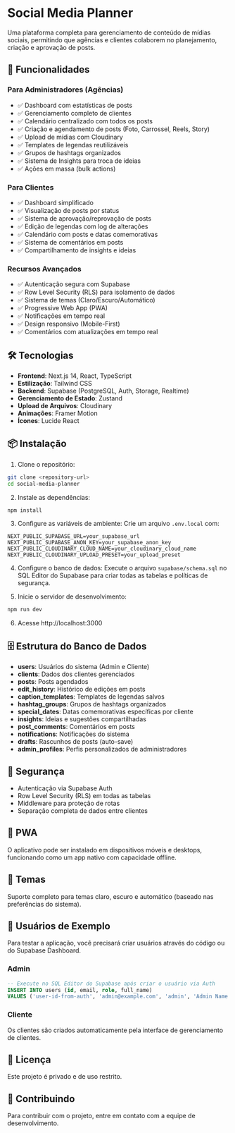 # Social Media Planner

Uma plataforma completa para gerenciamento de conteúdo de mídias sociais, permitindo que agências e clientes colaborem no planejamento, criação e aprovação de posts.

## 🚀 Funcionalidades

### Para Administradores (Agências)
- ✅ Dashboard com estatísticas de posts
- ✅ Gerenciamento completo de clientes
- ✅ Calendário centralizado com todos os posts
- ✅ Criação e agendamento de posts (Foto, Carrossel, Reels, Story)
- ✅ Upload de mídias com Cloudinary
- ✅ Templates de legendas reutilizáveis
- ✅ Grupos de hashtags organizados
- ✅ Sistema de Insights para troca de ideias
- ✅ Ações em massa (bulk actions)

### Para Clientes
- ✅ Dashboard simplificado
- ✅ Visualização de posts por status
- ✅ Sistema de aprovação/reprovação de posts
- ✅ Edição de legendas com log de alterações
- ✅ Calendário com posts e datas comemorativas
- ✅ Sistema de comentários em posts
- ✅ Compartilhamento de insights e ideias

### Recursos Avançados
- ✅ Autenticação segura com Supabase
- ✅ Row Level Security (RLS) para isolamento de dados
- ✅ Sistema de temas (Claro/Escuro/Automático)
- ✅ Progressive Web App (PWA)
- ✅ Notificações em tempo real
- ✅ Design responsivo (Mobile-First)
- ✅ Comentários com atualizações em tempo real

## 🛠️ Tecnologias

- **Frontend**: Next.js 14, React, TypeScript
- **Estilização**: Tailwind CSS
- **Backend**: Supabase (PostgreSQL, Auth, Storage, Realtime)
- **Gerenciamento de Estado**: Zustand
- **Upload de Arquivos**: Cloudinary
- **Animações**: Framer Motion
- **Ícones**: Lucide React

## 📦 Instalação

1. Clone o repositório:
```bash
git clone <repository-url>
cd social-media-planner
```

2. Instale as dependências:
```bash
npm install
```

3. Configure as variáveis de ambiente:
Crie um arquivo `.env.local` com:
```env
NEXT_PUBLIC_SUPABASE_URL=your_supabase_url
NEXT_PUBLIC_SUPABASE_ANON_KEY=your_supabase_anon_key
NEXT_PUBLIC_CLOUDINARY_CLOUD_NAME=your_cloudinary_cloud_name
NEXT_PUBLIC_CLOUDINARY_UPLOAD_PRESET=your_upload_preset
```

4. Configure o banco de dados:
Execute o arquivo `supabase/schema.sql` no SQL Editor do Supabase para criar todas as tabelas e políticas de segurança.

5. Inicie o servidor de desenvolvimento:
```bash
npm run dev
```

6. Acesse http://localhost:3000

## 🗄️ Estrutura do Banco de Dados

- **users**: Usuários do sistema (Admin e Cliente)
- **clients**: Dados dos clientes gerenciados
- **posts**: Posts agendados
- **edit_history**: Histórico de edições em posts
- **caption_templates**: Templates de legendas salvos
- **hashtag_groups**: Grupos de hashtags organizados
- **special_dates**: Datas comemorativas específicas por cliente
- **insights**: Ideias e sugestões compartilhadas
- **post_comments**: Comentários em posts
- **notifications**: Notificações do sistema
- **drafts**: Rascunhos de posts (auto-save)
- **admin_profiles**: Perfis personalizados de administradores

## 🔐 Segurança

- Autenticação via Supabase Auth
- Row Level Security (RLS) em todas as tabelas
- Middleware para proteção de rotas
- Separação completa de dados entre clientes

## 📱 PWA

O aplicativo pode ser instalado em dispositivos móveis e desktops, funcionando como um app nativo com capacidade offline.

## 🎨 Temas

Suporte completo para temas claro, escuro e automático (baseado nas preferências do sistema).

## 👥 Usuários de Exemplo

Para testar a aplicação, você precisará criar usuários através do código ou do Supabase Dashboard.

### Admin
```sql
-- Execute no SQL Editor do Supabase após criar o usuário via Auth
INSERT INTO users (id, email, role, full_name)
VALUES ('user-id-from-auth', 'admin@example.com', 'admin', 'Admin Name');
```

### Cliente
Os clientes são criados automaticamente pela interface de gerenciamento de clientes.

## 📄 Licença

Este projeto é privado e de uso restrito.

## 🤝 Contribuindo

Para contribuir com o projeto, entre em contato com a equipe de desenvolvimento.

